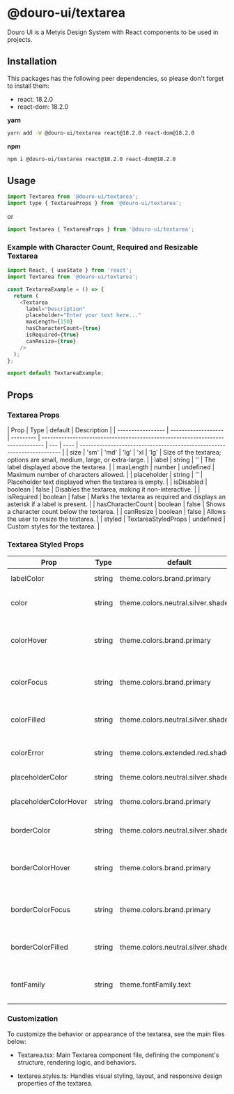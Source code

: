 # @douro-ui/textarea

Douro UI is a Metyis Design System with React components to be used in projects.

## Installation

This packages has the following peer dependencies, so please don't forget to install them:

- react: 18.2.0
- react-dom: 18.2.0

**yarn**

```sh
yarn add -W @douro-ui/textarea react@18.2.0 react-dom@18.2.0
```

**npm**

```sh
npm i @douro-ui/textarea react@18.2.0 react-dom@18.2.0
```

## Usage

```js
import Textarea from '@douro-ui/textarea';
import type { TextareaProps } from '@douro-ui/textarea';
```

or

```js
import Textarea { TextareaProps } from '@douro-ui/textarea';
```

### Example with Character Count, Required and Resizable Textarea

```js
import React, { useState } from 'react';
import Textarea from '@douro-ui/textarea';

const TextareaExample = () => {
  return (
    <Textarea
      label="Description"
      placeholder="Enter your text here..."
      maxLength={150}
      hasCharacterCount={true}
      isRequired={true}
      canResize={true}
    />
  );
};

export default TextareaExample;
```

## Props

### Textarea Props

| Prop              | Type                | default   | Description                                                                    |
| ----------------- | ------------------- | --------- | ------------------------------------------------------------------------------ | --- | ---- | ----------------------------------------------------------------------- |
| size              | 'sm'                | 'md'      | 'lg'                                                                           | 'xl | 'lg' | Size of the textarea; options are small, medium, large, or extra-large. |
| label             | string              | ''        | The label displayed above the textarea.                                        |
| maxLength         | number              | undefined | Maximum number of characters allowed.                                          |
| placeholder       | string              | ''        | Placeholder text displayed when the textarea is empty.                         |
| isDisabled        | boolean             | false     | Disables the textarea, making it non-interactive.                              |
| isRequired        | boolean             | false     | Marks the textarea as required and displays an asterisk if a label is present. |
| hasCharacterCount | boolean             | false     | Shows a character count below the textarea.                                    |
| canResize         | boolean             | false     | Allows the user to resize the textarea.                                        |
| styled            | TextareaStyledProps | undefined | Custom styles for the textarea.                                                |

### Textarea Styled Props

| Prop                  | Type   | default                             | Description                                   |
| --------------------- | ------ | ----------------------------------- | --------------------------------------------- |
| labelColor            | string | theme.colors.brand.primary          | Color of the label text.                      |
| color                 | string | theme.colors.neutral.silver.shade70 | Text color of the textarea.                   |
| colorHover            | string | theme.colors.brand.primary          | Text color when hovering over the textarea.   |
| colorFocus            | string | theme.colors.brand.primary          | Text color when the textarea is focused.      |
| colorFilled           | string | theme.colors.neutral.silver.shade60 | Text color when the textarea is filled.       |
| colorError            | string | theme.colors.extended.red.shade60   | Text color for error state.                   |
| placeholderColor      | string | theme.colors.neutral.silver.shade70 | Placeholder text color.                       |
| placeholderColorHover | string | theme.colors.brand.primary          | Placeholder text color on hover.              |
| borderColor           | string | theme.colors.neutral.silver.shade70 | Border color of the textarea.                 |
| borderColorHover      | string | theme.colors.brand.primary          | Border color when hovering over the textarea. |
| borderColorFocus      | string | theme.colors.brand.primary          | Border color when the textarea is focused.    |
| borderColorFilled     | string | theme.colors.neutral.silver.shade60 | Border color when the textarea is filled.     |
| fontFamily            | string | theme.fontFamily.text               | Font family for the textarea text.            |

### Customization

To customize the behavior or appearance of the textarea, see the main files below:

- Textarea.tsx: Main Textarea component file, defining the component's structure, rendering logic, and behaviors.

- textarea.styles.ts: Handles visual styling, layout, and responsive design properties of the textarea.
